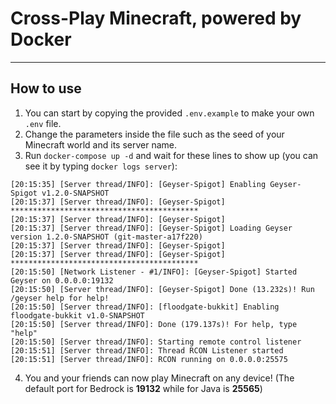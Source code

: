 # Cross-Play Minecraft, powered by Docker
---
## How to use
1. You can start by copying the provided `.env.example` to make your own `.env` file.
2. Change the parameters inside the file such as the seed of your Minecraft world and its server name.
3. Run `docker-compose up -d` and wait for these lines to show up (you can see it by typing `docker logs server`):
```
[20:15:35] [Server thread/INFO]: [Geyser-Spigot] Enabling Geyser-Spigot v1.2.0-SNAPSHOT
[20:15:37] [Server thread/INFO]: [Geyser-Spigot] ******************************************
[20:15:37] [Server thread/INFO]: [Geyser-Spigot]
[20:15:37] [Server thread/INFO]: [Geyser-Spigot] Loading Geyser version 1.2.0-SNAPSHOT (git-master-a17f220)
[20:15:37] [Server thread/INFO]: [Geyser-Spigot]
[20:15:37] [Server thread/INFO]: [Geyser-Spigot] ******************************************
[20:15:50] [Network Listener - #1/INFO]: [Geyser-Spigot] Started Geyser on 0.0.0.0:19132
[20:15:50] [Server thread/INFO]: [Geyser-Spigot] Done (13.232s)! Run /geyser help for help!
[20:15:50] [Server thread/INFO]: [floodgate-bukkit] Enabling floodgate-bukkit v1.0-SNAPSHOT
[20:15:50] [Server thread/INFO]: Done (179.137s)! For help, type "help"
[20:15:50] [Server thread/INFO]: Starting remote control listener
[20:15:51] [Server thread/INFO]: Thread RCON Listener started
[20:15:51] [Server thread/INFO]: RCON running on 0.0.0.0:25575
```
4. You and your friends can now play Minecraft on any device! (The default port for Bedrock is **19132** while for Java is **25565**)
